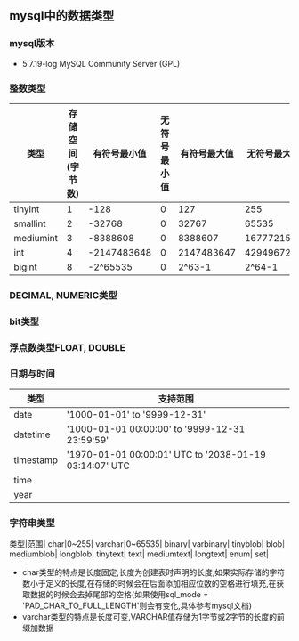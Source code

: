 ## mysql中的数据类型
### mysql版本
- 5.7.19-log MySQL Community Server (GPL)



### 整数类型
类型      | 存储空间(字节数) |有符号最小值|无符号最小值|有符号最大值|无符号最大值
----------| -------------|-------------|-------------|-------------|-------------|
tinyint   |1|-128		|0|127			|255|
smallint  |2|-32768		|0|32767		|65535|
mediumint |3|-8388608	|0|8388607		|16777215|
int       |4|-2147483648|0|2147483647	|4294967295
bigint    |8|-2^65535 	|0|2^63-1		|2^64-1

### DECIMAL, NUMERIC类型

### bit类型

### 浮点数类型FLOAT, DOUBLE


### 日期与时间
类型      |支持范围
----------|----------
date|  '1000-01-01' to '9999-12-31'
datetime|'1000-01-01 00:00:00' to '9999-12-31 23:59:59'
timestamp|'1970-01-01 00:00:01' UTC to '2038-01-19 03:14:07' UTC
time|
year|

### 字符串类型
类型|范围|
char|0~255|
varchar|0~65535|
binary|
varbinary|
tinyblob|
blob|
mediumblob|
longblob|
tinytext|
text|
mediumtext|
longtext|
enum|
set|

- char类型的特点是长度固定,长度为创建表时声明的长度,如果实际存储的字符数小于定义的长度,在存储的时候会在后面添加相应位数的空格进行填充,在获取数据的时候会去掉尾部的空格(如果使用sql_mode = 'PAD_CHAR_TO_FULL_LENGTH'则会有变化,具体参考mysql文档)
- varchar类型的特点是长度可变,VARCHAR值存储为1字节或2字节的长度的前缀加数据
